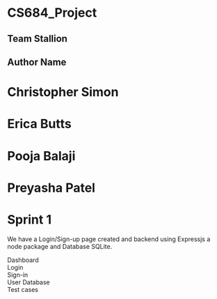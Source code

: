 # CS684_Project

## Team Stallion

## Author Name
# Christopher Simon
# Erica Butts
# Pooja Balaji
# Preyasha Patel

# Sprint 1 

We have a Login/Sign-up page created and backend using Expressjs a node package and Database SQLite. 

Dashboard\
Login\
Sign-in\
User Database\
Test cases
